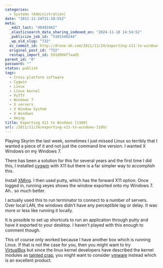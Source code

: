 ```yaml
---
categories:
  - Systems (Administration)
date: "2011-11-24T21:10:55Z"
meta:
  _edit_last: "48492462"
  _elasticsearch_data_sharing_indexed_on: "2024-11-18 14:54:52"
  _publicize_job_id: "5181540244"
  _wp_old_slug: "732"
  oc_commit_id: http://drone-ah.com/2011/11/24/exporting-x11-to-windows-1109/1322169058
  original_post_id: "732"
  restapi_import_id: 591d994f7aad5
parent_id: "0"
password: ""
status: publish
tags:
  - Cross-platform software
  - Cygwin
  - Linux
  - Linux kernel
  - PuTTY
  - Windows 7
  - X servers
  - X Window System
  - X Windows
  - Xming
title: Exporting X11 to Windows [1109]
url: /2011/11/24/exporting-x11-to-windows-1109/
---
```


Playing Skyrim the last week, sometimes I just missed Linux so terribly that I
wanted a piece of it and not just the command line version. I wanted X Windows
on my Windows 7.

There has been a solution for this for several years and the first time I did
this, I installed [cygwin](http://www.cygwin.com/ "cygwin") with X11 but there
is a far simpler way to accomplish this.

Install [XMing](http://www.straightrunning.com/XmingNotes/ "XMing"). I then used
putty, which has the forward X11 option. Once logged in, running xeyes shows the
window exported onto my Windows 7. Ah.. so much better.

I actually used this to run terminator to connect to a number of servers. Over
local LAN, the windows didn\'t have any perceptible lag or delay. It was more or
less like running it locally.

It is possible to set up shortcuts to run an application through putty and have
it exported to your desktop. I haven\'t played with this enough to comment
though.

This of course only worked because I have another box which is running Linux. If
that is not the case for you, then you might want to try
[VirtualBox](https://www.virtualbox.org/ "VirtualBox") but since the linux
kernel developers have described the kernel modules as
[tainted crap](http://www.phoronix.com/scan.php?page=news_item&px=OTk5Mw "The VirtualBox Kernel Driver Is Tainted Crap"),
you might want to consider [vmware](http://www.vmware.com "vmware") instead
which is an excellent product.
